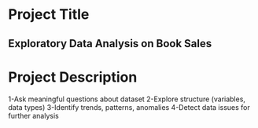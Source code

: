 # Project Title
##  Exploratory Data Analysis on Book Sales

# Project Description
 1-Ask meaningful questions about dataset
2-Explore structure (variables, data types)
3-Identify trends, patterns, anomalies
4-Detect data issues for further analysis

